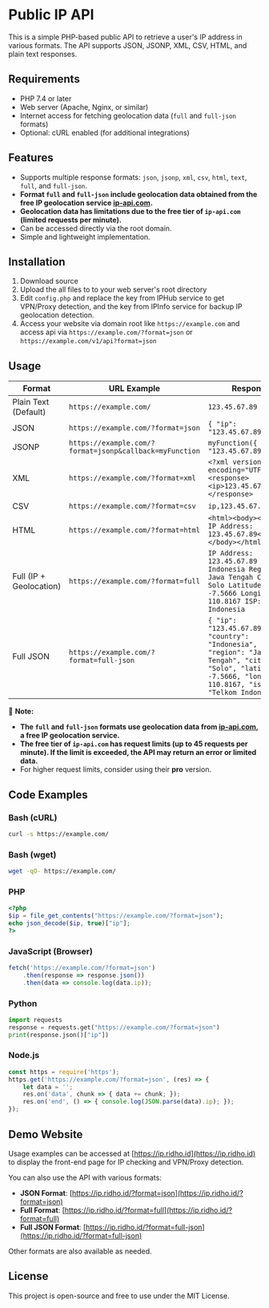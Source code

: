 # Public IP API

This is a simple PHP-based public API to retrieve a user's IP address in various formats. The API supports JSON, JSONP, XML, CSV, HTML, and plain text responses.

## Requirements
- PHP 7.4 or later
- Web server (Apache, Nginx, or similar)
- Internet access for fetching geolocation data (`full` and `full-json` formats)
- Optional: cURL enabled (for additional integrations)

## Features
- Supports multiple response formats: `json`, `jsonp`, `xml`, `csv`, `html`, `text`, `full`, and `full-json`.
- **Format `full` and `full-json` include geolocation data obtained from the free IP geolocation service [ip-api.com](https://ip-api.com/).**
- **Geolocation data has limitations due to the free tier of `ip-api.com` (limited requests per minute).**
- Can be accessed directly via the root domain.
- Simple and lightweight implementation.

## Installation
1. Download source
2. Upload the all files to to your web server's root directory
3. Edit `config.php` and replace the key from IPHub service to get VPN/Proxy detection, and the key from IPInfo service for backup IP geolocation detection.
4. Access your website via domain root like `https://example.com` and access api via `https://example.com/?format=json` or  `https://example.com/v1/api?format=json`


## Usage
| Format  | URL Example | Response |
|---------|------------|----------|
| Plain Text (Default) | `https://example.com/` | `123.45.67.89` |
| JSON | `https://example.com/?format=json` | `{ "ip": "123.45.67.89" }` |
| JSONP | `https://example.com/?format=jsonp&callback=myFunction` | `myFunction({ "ip": "123.45.67.89" });` |
| XML | `https://example.com/?format=xml` | `<?xml version="1.0" encoding="UTF-8"?><response><ip>123.45.67.89</ip></response>` |
| CSV | `https://example.com/?format=csv` | `ip,123.45.67.89` |
| HTML | `https://example.com/?format=html` | `<html><body><p>Your IP Address: 123.45.67.89</p></body></html>` |
| Full (IP + Geolocation) | `https://example.com/?format=full` | ``` IP Address: 123.45.67.89 Country: Indonesia Region: Jawa Tengah City: Solo Latitude: -7.5666 Longitude: 110.8167 ISP: Telkom Indonesia ``` |
| Full JSON | `https://example.com/?format=full-json` | ``` { "ip": "123.45.67.89", "country": "Indonesia", "region": "Jawa Tengah", "city": "Solo", "latitude": -7.5666, "longitude": 110.8167, "isp": "Telkom Indonesia" } ``` |

🔹 **Note:**  
- **The `full` and `full-json` formats use geolocation data from [ip-api.com](https://ip-api.com/), a free IP geolocation service.**  
- **The free tier of `ip-api.com` has request limits (up to 45 requests per minute). If the limit is exceeded, the API may return an error or limited data.**  
- For higher request limits, consider using their **pro** version.  

## Code Examples

### Bash (cURL)
```sh
curl -s https://example.com/
```

### Bash (wget)
```sh
wget -qO- https://example.com/
```

### PHP
```php
<?php
$ip = file_get_contents("https://example.com/?format=json");
echo json_decode($ip, true)["ip"];
?>
```

### JavaScript (Browser)
```javascript
fetch('https://example.com/?format=json')
    .then(response => response.json())
    .then(data => console.log(data.ip));
```

### Python
```python
import requests
response = requests.get("https://example.com/?format=json")
print(response.json()["ip"])
```

### Node.js
```javascript
const https = require('https');
https.get('https://example.com/?format=json', (res) => {
    let data = '';
    res.on('data', chunk => { data += chunk; });
    res.on('end', () => { console.log(JSON.parse(data).ip); });
});
```

## Demo Website
Usage examples can be accessed at [https://ip.ridho.id](https://ip.ridho.id) to display the front-end page for IP checking and VPN/Proxy detection.

You can also use the API with various formats:
- **JSON Format**: [https://ip.ridho.id/?format=json](https://ip.ridho.id/?format=json)
- **Full Format**: [https://ip.ridho.id/?format=full](https://ip.ridho.id/?format=full)
- **Full JSON Format**: [https://ip.ridho.id/?format=full-json](https://ip.ridho.id/?format=full-json)

Other formats are also available as needed.

## License
This project is open-source and free to use under the MIT License.
